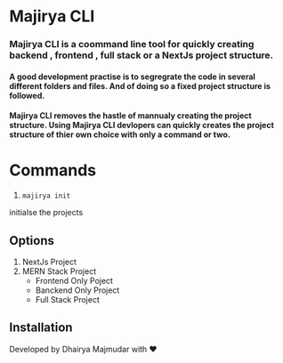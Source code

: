 # Majirya CLI

### Majirya CLI is a coommand line tool for quickly creating backend , frontend , full stack or a NextJs project structure.

#### A good development practise is to segregrate the code in several different folders and files. And of doing so a fixed project structure is followed.

#### Majirya CLI removes the hastle of mannualy creating the project structure. Using Majirya CLI devlopers can quickly creates the project structure of thier own choice with only a command or two.

# Commands

1. `majirya init`

initialse the projects

## Options

1. NextJs Project
2. MERN Stack Project
   - Frontend Only Poject
   - Banckend Only Project
   - Full Stack Project

## Installation

Developed by Dhairya Majmudar with ♥️

